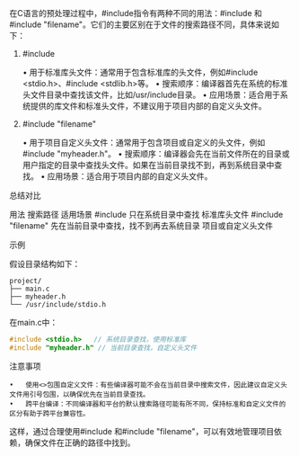 在C语言的预处理过程中，#include指令有两种不同的用法：#include <filename>和#include "filename"。它们的主要区别在于文件的搜索路径不同，具体来说如下：

1. #include <filename>

   • 用于标准库头文件：通常用于包含标准库的头文件，例如#include <stdio.h>、#include <stdlib.h>等。
   • 搜索顺序：编译器首先在系统的标准头文件目录中查找该文件，比如/usr/include目录。
   • 应用场景：适合用于系统提供的库文件和标准头文件，不建议用于项目内部的自定义头文件。

2. #include "filename"

   • 用于项目自定义头文件：通常用于包含项目或自定义的头文件，例如#include "myheader.h"。
   • 搜索顺序：编译器会先在当前文件所在的目录或用户指定的目录中查找头文件。如果在当前目录找不到，再到系统目录中查找。
   • 应用场景：适合用于项目内部的自定义头文件。

总结对比

用法 搜索路径 适用场景
#include <filename>    只在系统目录中查找 标准库头文件
#include "filename"    先在当前目录中查找，找不到再去系统目录 项目或自定义头文件

示例

假设目录结构如下：

```
project/
├── main.c
├── myheader.h
└── /usr/include/stdio.h
```

在main.c中：

```c
#include <stdio.h>   // 系统目录查找，使用标准库
#include "myheader.h" // 当前目录查找，自定义头文件
```

注意事项

	•	使用<>包围自定义文件：有些编译器可能不会在当前目录中搜索文件，因此建议自定义头文件用引号包围，以确保优先在当前目录查找。
	•	跨平台编译：不同编译器和平台的默认搜索路径可能有所不同，保持标准和自定义文件的区分有助于跨平台兼容性。

这样，通过合理使用#include <filename>和#include "filename"，可以有效地管理项目依赖，确保文件在正确的路径中找到。
